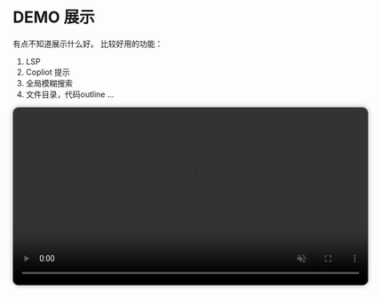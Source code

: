 # DEMO 展示

有点不知道展示什么好。
比较好用的功能：

1. LSP
2. Copliot 提示
3. 全局模糊搜索
4. 文件目录，代码outline
   ...

<video src="https://github.com/user-attachments/assets/050fc98b-03ff-4fea-adf3-93759610573f"
       controls
       width="640"
       muted
       playsinline
       style="border-radius: 10px; box-shadow: 0 0 10px rgba(0,0,0,0.3);">
Your browser does not support the video tag.
</video>

